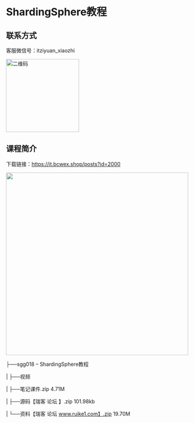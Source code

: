 # ShardingSphere教程

## 联系方式

客服微信号：itziyuan_xiaozhi

<img src="https://ziyuanyun.oss-cn-guangzhou.aliyuncs.com/common/20240614073449/666b82192834a.jpg" width="200" height="200" alt="二维码">

## 课程简介

下载链接：https://it.bcwex.shop/posts?id=2000

<img src="https://ziyuanyun.oss-cn-guangzhou.aliyuncs.com/yun/20240515183624/6644902894f0a.jpg" width="500" alt="">

  ├──sgg018 &#8211; ShardingSphere教程

 | ├──视频

 | ├──笔记课件.zip 4.71M

 | ├──源码【瑞客 论坛 】.zip 101.98kb

 | └──资料【瑞客 论坛 www.ruike1.com】.zip 19.70M

  